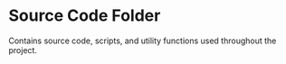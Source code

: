 # Source Code Folder

Contains source code, scripts, and utility functions used throughout the project.